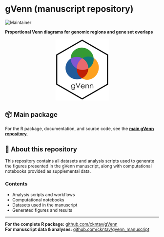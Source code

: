 # gVenn (manuscript repository)

![Maintainer](https://img.shields.io/badge/maintainer-ckntav-blue)

**Proportional Venn diagrams for genomic regions and gene set overlaps**

<p align="center">
<img src="output/hex_sticker_logo/gVenn_hex_sticker.png" width="175"/>
</p>

## 📦 Main package

For the R package, documentation, and source code, see the [**main gVenn repository**](https://github.com/ckntav/gVenn).

## 📄 About this repository

This repository contains all datasets and analysis scripts used to generate the figures presented in the gVenn manuscript, along with computational notebooks provided as supplemental data.

### Contents

- Analysis scripts and workflows
- Computational notebooks
- Datasets used in the manuscript
- Generated figures and results

---

**For the complete R package:** [github.com/ckntav/gVenn](https://github.com/ckntav/gVenn)  
**For manuscript data & analyses:** [github.com/ckntav/gvenn_manuscript](https://github.com/ckntav/gvenn_manuscript)